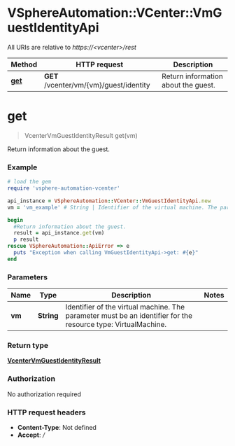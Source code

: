 # VSphereAutomation::VCenter::VmGuestIdentityApi

All URIs are relative to *https://&lt;vcenter&gt;/rest*

Method | HTTP request | Description
------------- | ------------- | -------------
[**get**](VmGuestIdentityApi.md#get) | **GET** /vcenter/vm/{vm}/guest/identity | Return information about the guest.


# **get**
> VcenterVmGuestIdentityResult get(vm)

Return information about the guest.

### Example
```ruby
# load the gem
require 'vsphere-automation-vcenter'

api_instance = VSphereAutomation::VCenter::VmGuestIdentityApi.new
vm = 'vm_example' # String | Identifier of the virtual machine. The parameter must be an identifier for the resource type: VirtualMachine.

begin
  #Return information about the guest.
  result = api_instance.get(vm)
  p result
rescue VSphereAutomation::ApiError => e
  puts "Exception when calling VmGuestIdentityApi->get: #{e}"
end
```

### Parameters

Name | Type | Description  | Notes
------------- | ------------- | ------------- | -------------
 **vm** | **String**| Identifier of the virtual machine. The parameter must be an identifier for the resource type: VirtualMachine. | 

### Return type

[**VcenterVmGuestIdentityResult**](VcenterVmGuestIdentityResult.md)

### Authorization

No authorization required

### HTTP request headers

 - **Content-Type**: Not defined
 - **Accept**: */*



